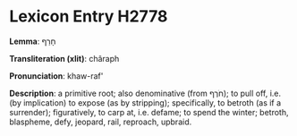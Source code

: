 # Lexicon Entry H2778

**Lemma**: חָרַף

**Transliteration (xlit)**: châraph

**Pronunciation**: khaw-raf'

**Description**:
a primitive root; also  denominative (from חֹרֶף); to pull off, i.e. (by implication) to expose (as by stripping); specifically, to betroth (as if a surrender); figuratively, to carp at, i.e. defame; to spend the winter; betroth, blaspheme, defy, jeopard, rail, reproach, upbraid.
